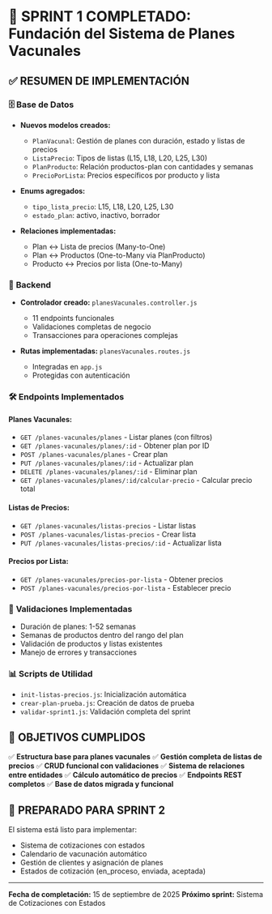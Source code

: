 # 🎉 SPRINT 1 COMPLETADO: Fundación del Sistema de Planes Vacunales

## ✅ RESUMEN DE IMPLEMENTACIÓN

### 🗄️ **Base de Datos**
- **Nuevos modelos creados:**
  - `PlanVacunal`: Gestión de planes con duración, estado y listas de precios
  - `ListaPrecio`: Tipos de listas (L15, L18, L20, L25, L30)
  - `PlanProducto`: Relación productos-plan con cantidades y semanas
  - `PrecioPorLista`: Precios específicos por producto y lista

- **Enums agregados:**
  - `tipo_lista_precio`: L15, L18, L20, L25, L30
  - `estado_plan`: activo, inactivo, borrador

- **Relaciones implementadas:**
  - Plan ↔ Lista de precios (Many-to-One)
  - Plan ↔ Productos (One-to-Many via PlanProducto)
  - Producto ↔ Precios por lista (One-to-Many)

### 🔧 **Backend**
- **Controlador creado:** `planesVacunales.controller.js`
  - 11 endpoints funcionales
  - Validaciones completas de negocio
  - Transacciones para operaciones complejas

- **Rutas implementadas:** `planesVacunales.routes.js`
  - Integradas en `app.js`
  - Protegidas con autenticación

### 🛠️ **Endpoints Implementados**

#### **Planes Vacunales:**
- `GET /planes-vacunales/planes` - Listar planes (con filtros)
- `GET /planes-vacunales/planes/:id` - Obtener plan por ID
- `POST /planes-vacunales/planes` - Crear plan
- `PUT /planes-vacunales/planes/:id` - Actualizar plan
- `DELETE /planes-vacunales/planes/:id` - Eliminar plan
- `GET /planes-vacunales/planes/:id/calcular-precio` - Calcular precio total

#### **Listas de Precios:**
- `GET /planes-vacunales/listas-precios` - Listar listas
- `POST /planes-vacunales/listas-precios` - Crear lista
- `PUT /planes-vacunales/listas-precios/:id` - Actualizar lista

#### **Precios por Lista:**
- `GET /planes-vacunales/precios-por-lista` - Obtener precios
- `POST /planes-vacunales/precios-por-lista` - Establecer precio

### 🧪 **Validaciones Implementadas**
- Duración de planes: 1-52 semanas
- Semanas de productos dentro del rango del plan
- Validación de productos y listas existentes
- Manejo de errores y transacciones

### 📊 **Scripts de Utilidad**
- `init-listas-precios.js`: Inicialización automática
- `crear-plan-prueba.js`: Creación de datos de prueba
- `validar-sprint1.js`: Validación completa del sprint

## 🎯 **OBJETIVOS CUMPLIDOS**

✅ **Estructura base para planes vacunales**
✅ **Gestión completa de listas de precios**
✅ **CRUD funcional con validaciones**
✅ **Sistema de relaciones entre entidades**
✅ **Cálculo automático de precios**
✅ **Endpoints REST completos**
✅ **Base de datos migrada y funcional**

## 🚀 **PREPARADO PARA SPRINT 2**

El sistema está listo para implementar:
- Sistema de cotizaciones con estados
- Calendario de vacunación automático
- Gestión de clientes y asignación de planes
- Estados de cotización (en_proceso, enviada, aceptada)

---
**Fecha de completación:** 15 de septiembre de 2025
**Próximo sprint:** Sistema de Cotizaciones con Estados
